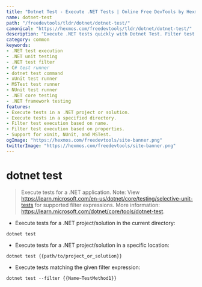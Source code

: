 ```yaml
---
title: "Dotnet Test - Execute .NET Tests | Online Free DevTools by Hexmos"
name: dotnet-test
path: "/freedevtools/tldr/dotnet/dotnet-test/"
canonical: "https://hexmos.com/freedevtools/tldr/dotnet/dotnet-test/"
description: "Execute .NET tests quickly with Dotnet Test. Filter test execution based on names and properties for targeted results. Free online tool, no registration required."
category: common
keywords:
- .NET test execution
- .NET unit testing
- .NET test filter
- C# test runner
- dotnet test command
- xUnit test runner
- MSTest test runner
- NUnit test runner
- .NET core testing
- .NET framework testing
features:
- Execute tests in a .NET project or solution.
- Execute tests in a specified directory.
- Filter test execution based on name.
- Filter test execution based on properties.
- Support for xUnit, NUnit, and MSTest.
ogImage: "https://hexmos.com/freedevtools/site-banner.png"
twitterImage: "https://hexmos.com/freedevtools/site-banner.png"
---
```


# dotnet test

> Execute tests for a .NET application.
> Note: View <https://learn.microsoft.com/en-us/dotnet/core/testing/selective-unit-tests> for supported filter expressions.
> More information: <https://learn.microsoft.com/dotnet/core/tools/dotnet-test>.

- Execute tests for a .NET project/solution in the current directory:

`dotnet test`

- Execute tests for a .NET project/solution in a specific location:

`dotnet test {{path/to/project_or_solution}}`

- Execute tests matching the given filter expression:

`dotnet test --filter {{Name~TestMethod1}}`
